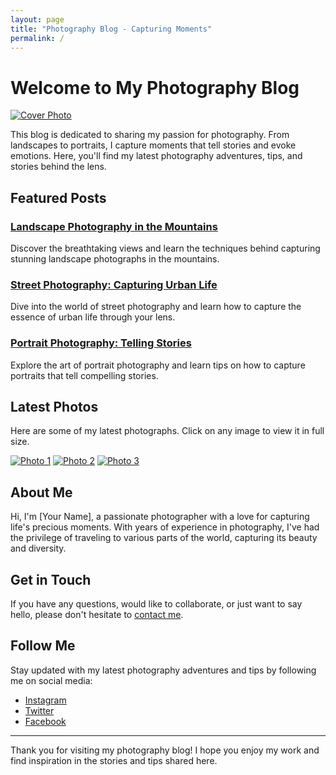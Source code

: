 ```yaml
---
layout: page
title: "Photography Blog - Capturing Moments"
permalink: /
---
```


# Welcome to My Photography Blog

[![Cover Photo](/assets/coverphoto.jpg)](/)

This blog is dedicated to sharing my passion for photography. From landscapes to portraits, I capture moments that tell stories and evoke emotions. Here, you'll find my latest photography adventures, tips, and stories behind the lens.

## Featured Posts

### [Landscape Photography in the Mountains](/posts/landscape-photography)
Discover the breathtaking views and learn the techniques behind capturing stunning landscape photographs in the mountains.

### [Street Photography: Capturing Urban Life](/posts/street-photography)
Dive into the world of street photography and learn how to capture the essence of urban life through your lens.

### [Portrait Photography: Telling Stories](/posts/portrait-photography)
Explore the art of portrait photography and learn tips on how to capture portraits that tell compelling stories.

## Latest Photos

Here are some of my latest photographs. Click on any image to view it in full size.

[![Photo 1](/assets/photo1.jpg)](/posts/photo1)
[![Photo 2](/assets/photo2.jpg)](/posts/photo2)
[![Photo 3](/assets/photo3.jpg)](/posts/photo3)

## About Me

Hi, I'm [Your Name], a passionate photographer with a love for capturing life's precious moments. With years of experience in photography, I've had the privilege of traveling to various parts of the world, capturing its beauty and diversity.

## Get in Touch

If you have any questions, would like to collaborate, or just want to say hello, please don't hesitate to [contact me](mailto:your@email.com).

## Follow Me

Stay updated with my latest photography adventures and tips by following me on social media:

- [Instagram](https://www.instagram.com/yourhandle)
- [Twitter](https://twitter.com/yourhandle)
- [Facebook](https://www.facebook.com/yourhandle)

---

Thank you for visiting my photography blog! I hope you enjoy my work and find inspiration in the stories and tips shared here.
